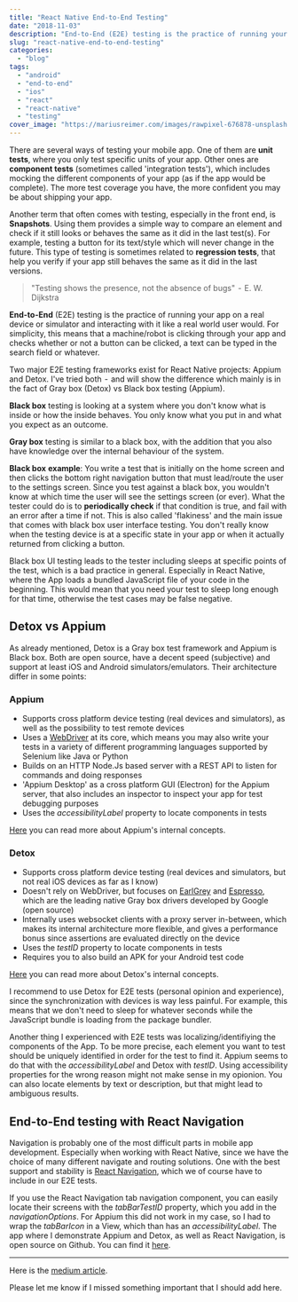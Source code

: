 ```yaml
---
title: "React Native End-to-End Testing"
date: "2018-11-03"
description: "End-to-End (E2E) testing is the practice of running your app on a real device or simulator and interacting with it like a real world user would."
slug: "react-native-end-to-end-testing"
categories:
  - "blog"
tags:
  - "android"
  - "end-to-end"
  - "ios"
  - "react"
  - "react-native"
  - "testing"
cover_image: "https://mariusreimer.com/images/rawpixel-676878-unsplash.jpg"
---
```


There are several ways of testing your mobile app. One of them are **unit tests**, where you only test specific units of your app. Other ones are **component tests** (sometimes called 'integration tests'), which includes mocking the different components of your app (as if the app would be complete). The more test coverage you have, the more confident you may be about shipping your app.

Another term that often comes with testing, especially in the front end, is **Snapshots**. Using them provides a simple way to compare an element and check if it still looks or behaves the same as it did in the last test(s). For example, testing a button for its text/style which will never change in the future. This type of testing is sometimes related to **regression tests**, that help you verify if your app still behaves the same as it did in the last versions.

> "Testing shows the presence, not the absence of bugs"  -  E. W. Dijkstra

**End-to-End** (E2E) testing is the practice of running your app on a real device or simulator and interacting with it like a real world user would. For simplicity, this means that a machine/robot is clicking through your app and checks whether or not a button can be clicked, a text can be typed in the search field or whatever.

Two major E2E testing frameworks exist for React Native projects: Appium and Detox. I've tried both  -  and will show the difference which mainly is in the fact of Gray box (Detox) vs Black box testing (Appium).

**Black box** testing is looking at a system where you don't know what is inside or how the inside behaves. You only know what you put in and what you expect as an outcome.

**Gray box** testing is similar to a black box, with the addition that you also have knowledge over the internal behaviour of the system.

**Black box** **example**: You write a test that is initially on the home screen and then clicks the bottom right navigation button that must lead/route the user to the settings screen. Since you test against a black box, you wouldn't know at which time the user will see the settings screen (or ever). What the tester could do is to **periodically check** if that condition is true, and fail with an error after a time if not. This is also called 'flakiness' and the main issue that comes with black box user interface testing. You don't really know when the testing device is at a specific state in your app or when it actually returned from clicking a button.

Black box UI testing leads to the tester including sleeps at specific points of the test, which is a bad practice in general. Especially in React Native, where the App loads a bundled JavaScript file of your code in the beginning. This would mean that you need your test to sleep long enough for that time, otherwise the test cases may be false negative.

## Detox vs Appium

As already mentioned, Detox is a Gray box test framework and Appium is Black box. Both are open source, have a decent speed (subjective) and support at least iOS and Android simulators/emulators. Their architecture differ in some points:

### Appium

- Supports cross platform device testing (real devices and simulators), as well as the possibility to test remote devices
- Uses a [WebDriver](https://w3c.github.io/webdriver/webdriver-spec.html) at its core, which means you may also write your tests in a variety of different programming languages supported by Selenium like Java or Python
- Builds on an HTTP Node.Js based server with a REST API to listen for commands and doing responses
- 'Appium Desktop' as a cross platform GUI (Electron) for the Appium server, that also includes an inspector to inspect your app for test debugging purposes
- Uses the _accessibilityLabel_ property to locate components in tests

[Here](https://github.com/appium/appium/blob/master/docs/en/about-appium/intro.md) you can read more about Appium's internal concepts.

### Detox

- Supports cross platform device testing (real devices and simulators, but not real iOS devices as far as I know)
- Doesn't rely on WebDriver, but focuses on [EarlGrey](https://github.com/google/EarlGrey) and [Espresso](https://android.googlesource.com/platform/frameworks/testing/+/android-support-test/espresso), which are the leading native Gray box drivers developed by Google (open source)
- Internally uses websocket clients with a proxy server in-between, which makes its internal architecture more flexible, and gives a performance bonus since assertions are evaluated directly on the device
- Uses the _testID_ property to locate components in tests
- Requires you to also build an APK for your Android test code

[Here](https://github.com/wix/Detox/blob/master/docs/Introduction.HowDetoxWorks.md) you can read more about Detox's internal concepts.

I recommend to use Detox for E2E tests (personal opinion and experience), since the synchronization with devices is way less painful. For example, this means that we don't need to sleep for whatever seconds while the JavaScript bundle is loading from the package bundler.

Another thing I experienced with E2E tests was localizing/identifiying the components of the App. To be more precise, each element you want to test should be uniquely identified in order for the test to find it. Appium seems to do that with the _accessibilityLabel_ and Detox with _testID_. Using accessibility properties for the wrong reason might not make sense in my opionion. You can also locate elements by text or description, but that might lead to ambiguous results.

## End-to-End testing with React Navigation

Navigation is probably one of the most difficult parts in mobile app development. Especially when working with React Native, since we have the choice of many different navigate and routing solutions. One with the best support and stability is [React Navigation](https://reactnavigation.org), which we of course have to include in our E2E tests.

If you use the React Navigation tab navigation component, you can easily locate their screens with the _tabBarTestID_ property, which you add in the _navigationOptions_. For Appium this did not work in my case, so I had to wrap the _tabBarIcon_ in a View, which than has an _accessibilityLabel_. The app where I demonstrate Appium and Detox, as well as React Navigation, is open source on Github. You can find it [here](https://github.com/reime005/react-native-spaceviewer).

* * *

Here is the [medium article](https://medium.com/@reime005/react-native-end-to-end-testing-d488e010e39f).

Please let me know if I missed something important that I should add here.
